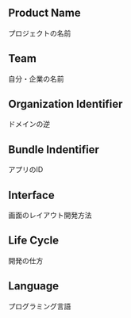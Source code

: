 ## Product Name
プロジェクトの名前
## Team
自分・企業の名前
## Organization Identifier
ドメインの逆
## Bundle Indentifier
アプリのID
## Interface
画面のレイアウト開発方法
## Life Cycle
開発の仕方
## Language
プログラミング言語
